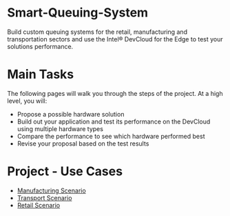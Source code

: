 # Smart-Queuing-System
Build custom queuing systems for the retail, manufacturing and transportation sectors and use the Intel® DevCloud for the Edge to test your solutions performance.

# Main Tasks
The following pages will walk you through the steps of the project. At a high level, you will:

- Propose a possible hardware solution
- Build out your application and test its performance on the DevCloud using multiple hardware types
- Compare the performance to see which hardware performed best
- Revise your proposal based on the test results

# Project - Use Cases
- [Manufacturing Scenario](https://github.com/Basit040/Smart-Queuing-System/blob/master/Manufacturing_Scenario.ipynb)
- [Transport Scenario](https://github.com/Basit040/Smart-Queuing-System/blob/master/Transportation_Scenario.ipynb)
- [Retail Scenario](https://github.com/Basit040/Smart-Queuing-System/blob/master/Retail_Scenario.ipynb)
